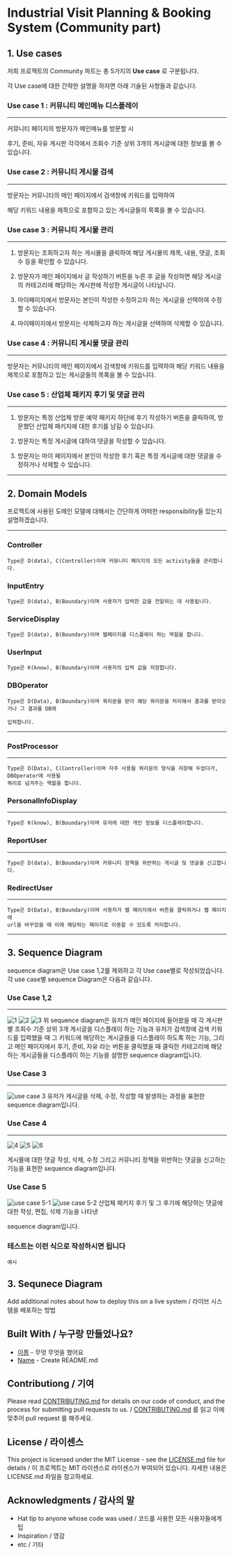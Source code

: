 # Industrial Visit Planning & Booking System (Community part)

## 1. Use cases
저희 프로젝트의 Community 파트는 총 5가지의 **Use case** 로 구분됩니다. 


각 Use case에 대한 간략한 설명을 하자면 
아래 기술된 사항들과 같습니다.

### Use case 1 : 커뮤니티 메인메뉴 디스플레이
***

커뮤니티 페이지의 방문자가 메인메뉴를 방문할 시 

후기, 준비, 자유 게시판 각각에서 조회수 기준 상위 3개의
게시글에 대한 정보를 볼 수 있습니다. 

### Use case 2 : 커뮤니티 게시물 검색
***

방문자는 커뮤니티의 메인 페이지에서 검색창에 키워드를 입력하여 

해당 키워드 내용을 제목으로 포함하고 있는
게시글들의 목록을 볼 수 있습니다.


###  Use case 3 : 커뮤니티 게시물 관리
***

1. 방문자는 조회하고자 하는 게시물을 클릭하여 해당 게시물의 제목, 내용, 댓글, 조회수 등을 확인할 수 있습니다.


2. 방문자가 메인 페이지에서 글 작성하기 버튼을 누른 후 글을 작성하면 해당 게시글의 카테고리에 해당하는 게시판에 작성한 게시글이 나타납니다.


3. 마이페이지에서 방문자는 본인이 작성한 수정하고자 하는 게시글을 선택하여 수정할 수 있습니다.


4. 마이페이지에서 방문자는 삭제하고자 하는 게시글을 선택하여 삭제할 수 있습니다.




###  Use case 4 : 커뮤니티 게시물 댓글 관리
***

방문자는 커뮤니티의 메인 페이지에서 검색창에 키워드를 입력하여 해당 키워드 내용을 제목으로 포함하고 있는
게시글들의 목록을 볼 수 있습니다.


###  Use case 5 : 산업체 패키지 후기 및 댓글 관리
***

1. 방문자는 특정 산업체 방문 예약 패키지 하단에 후기 작성하기 버튼을 클릭하여, 방문했던 산업체 패키지에 대한 후기를 남길 수 있습니다.


3. 방문자는 특정 게시글에 대하여 댓글을 작성할 수 있습니다.


5. 방문자는 마이 페이지에서 본인이 작성한 후기 혹은 특정 게시글에 대한 댓글을 수정하거나 삭제할 수 있습니다.


***
## 2. Domain Models

프로젝트에 사용된 도메인 모델에 대해서는 간단하게 어떠한 responsibility들 있는지 설명하겠습니다.

***
### Controller
```
Type은 D(data), C(Controller)이며 커뮤니티 페이지의 모든 activity들을 관리합니다.
```
### InputEntry
```
Type은 D(data), B(Boundary)이며 사용자가 입력한 값을 전달하는 데 사용됩니다.
```
### ServiceDisplay
```
Type은 D(data), B(Boundary)이며 웹페이지를 디스플레이 하는 역할을 합니다.
```
### UserInput
```
Type은 K(know), B(Boundary)이며 사용자의 입력 값을 저장합니다.
```
### DBOperator
```
Type은 D(Data), B(Boundary)이며 쿼리문을 받아 해당 쿼리문을 처리해서 결과를 받아오거나 그 결과를 DB에

입력합니다.
```
***
### PostProcessor
***
```
Type은 D(Data), C(Controller)이며 자주 사용될 쿼리문의 형식을 저장해 두었다가, DBOperator에 사용될
쿼리로 넘겨주는 역할을 합니다.
```

### PersonalInfoDisplay
***
```
Type은 K(know), B(Boundary)이며 유저에 대한 개인 정보를 디스플레이합니다.
```

### ReportUser
***
```
Type은 D(data), B(Boundary)이며 커뮤니티 정책을 위반하는 게시글 및 댓글을 신고합니다.
```

### RedirectUser
***
```
Type은 D(Data), B(Boundary)이며 사용자가 웹 페이지에서 버튼을 클릭하거나 웹 페이지에
url을 바꾸었을 때 이에 해당하는 페이지로 이동할 수 있도록 처리합니다.
```
***

## 3. Sequence Diagram
sequence diagram은 Use case 1,2를 제외하고 각 Use case별로 작성되었습니다.
각 use case별 sequence Diagram은 다음과 같습니다.
### Use Case 1,2
***
![1](https://user-images.githubusercontent.com/11494592/120093668-b8ff0100-c156-11eb-9581-6051aae185eb.PNG)
![2](https://user-images.githubusercontent.com/11494592/120093669-ba302e00-c156-11eb-9e4b-de7e038cde00.PNG)
![3](https://user-images.githubusercontent.com/11494592/120093675-c0bea580-c156-11eb-8814-273140de77a1.PNG)
위 sequence diagram은 유저가 메인 페이지에 들어왔을 때 각 게시판 별 조회수 기준 상위 3개 게시글을 디스플레이 하는 기능과
유저가 검색창에 검색 키워드를 입력했을 때 그 키워드에 해당하는 게시글들을 디스플레이 하도록 하는 기능,
그리고 메인 페이지에서 후기, 준비, 자유 라는 버튼을 클릭했을 때 클릭한 카테고리에 해당하는 게시글들을 디스플레이 하는 기능을
설명한 sequence diagram입니다.
### Use Case 3
***

![use case 3](https://user-images.githubusercontent.com/11494592/120093676-c4522c80-c156-11eb-93dd-d344f7509d6f.png)
유저가 게시글을 삭제, 수정, 작성할 때 발생하는 과정을 표현한 sequence diagram입니다.
### Use Case 4
***
![4](https://user-images.githubusercontent.com/11494592/120093681-cb793a80-c156-11eb-8d0d-e53080ebf4c2.PNG)
![5](https://user-images.githubusercontent.com/11494592/120093682-cc11d100-c156-11eb-970b-7f1aa7bf7cc9.PNG)
![6](https://user-images.githubusercontent.com/11494592/120093684-cd42fe00-c156-11eb-90ba-a75f2eb5e9b1.PNG)


게시물에 대한 댓글 작성, 삭제, 수정 그리고 커뮤니티 정책을 위반하는 댓글을 신고하는 기능을 표현한 sequence diagram입니다.

### Use Case 5
![use case 5-1](https://user-images.githubusercontent.com/11494592/120093898-295a5200-c158-11eb-81cb-44b6bdfede4f.png)
![use case 5-2](https://user-images.githubusercontent.com/11494592/120093686-cf0cc180-c156-11eb-9dfe-35c73f9909b8.png)
산업체 패키지 후기 및 그 후기에 해당하는 댓글에 대한 작성, 편집, 삭제 기능을 나타낸


sequence diagram입니다.
### 테스트는 이런 식으로 작성하시면 됩니다

```
예시
```

## 3. Sequnece Diagram

Add additional notes about how to deploy this on a live system / 라이브 시스템을 배포하는 방법

## Built With / 누구랑 만들었나요?

* [이름](링크) - 무엇 무엇을 했어요
* [Name](Link) - Create README.md

## Contributiong / 기여

Please read [CONTRIBUTING.md](https://gist.github.com/PurpleBooth/b24679402957c63ec426) for details on our code of conduct, and the process for submitting pull requests to us. / [CONTRIBUTING.md](https://gist.github.com/PurpleBooth/b24679402957c63ec426) 를 읽고 이에 맞추어 pull request 를 해주세요.

## License / 라이센스

This project is licensed under the MIT License - see the [LICENSE.md](https://gist.github.com/PurpleBooth/LICENSE.md) file for details / 이 프로젝트는 MIT 라이센스로 라이센스가 부여되어 있습니다. 자세한 내용은 LICENSE.md 파일을 참고하세요.

## Acknowledgments / 감사의 말

* Hat tip to anyone whose code was used / 코드를 사용한 모든 사용자들에게 팁
* Inspiration / 영감
* etc / 기타
